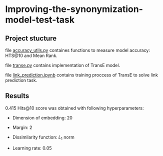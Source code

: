 # Improving-the-synonymization-model-test-task

## Project stucture

file [accuracy_utils.py](accuracy_utils.py) containes functions to measure model accuracy: HTS@10 and Mean Rank.

file [transe.py](transe.py) contains implementation of TransE model.

file [link_prediction.ipynb](link_prediction.ipynb) contains training proccess of TransE to solve link prediction task.

## Results

0.415 Hits@10 score was obtained with following hyperparameters:

- Dimension of embedding: 20

- Margin: 2

- Dissimilarity function: $L_1$ norm

- Learning rate: 0.05
